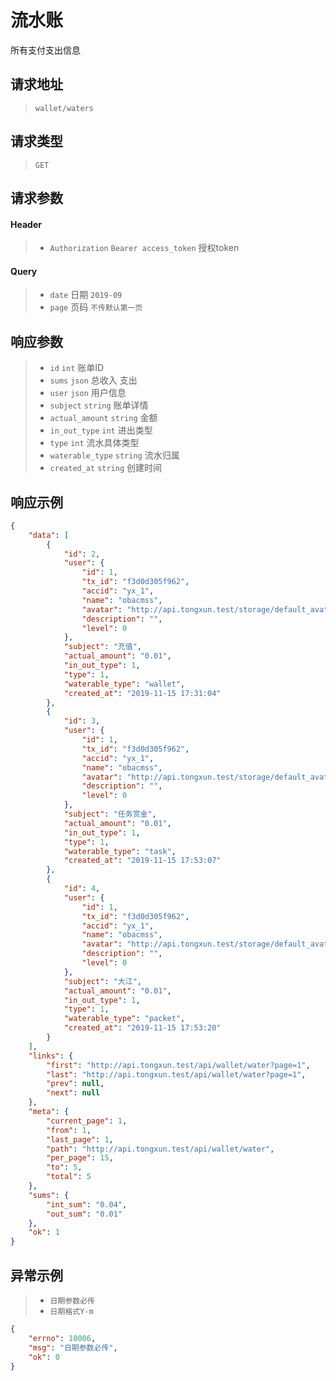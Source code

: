 # 流水账

所有支付支出信息

## 请求地址

> `wallet/waters`

## 请求类型

> `GET`

## 请求参数

#### Header

> - `Authorization` `Bearer access_token` 授权token

#### Query

> - `date` 日期 `2019-09`
> - `page` 页码 `不传默认第一页`

## 响应参数

> - `id` `int` 账单ID
> - `sums` `json` 总收入 支出
> - `user` `json` 用户信息
> - `subject` `string` 账单详情
> - `actual_amount` `string` 金额
> - `in_out_type` `int` 进出类型
> - `type` `int` 流水具体类型
> - `waterable_type` `string` 流水归属
> - `created_at` `string` 创建时间

## 响应示例

```json
{
    "data": [
        {
            "id": 2,
            "user": {
                "id": 1,
                "tx_id": "f3d0d305f962",
                "accid": "yx_1",
                "name": "obacmss",
                "avatar": "http://api.tongxun.test/storage/default_avatars/pic_020.jpg",
                "description": "",
                "level": 0
            },
            "subject": "充值",
            "actual_amount": "0.01",
            "in_out_type": 1,
            "type": 1,
            "waterable_type": "wallet",
            "created_at": "2019-11-15 17:31:04"
        },
        {
            "id": 3,
            "user": {
                "id": 1,
                "tx_id": "f3d0d305f962",
                "accid": "yx_1",
                "name": "obacmss",
                "avatar": "http://api.tongxun.test/storage/default_avatars/pic_020.jpg",
                "description": "",
                "level": 0
            },
            "subject": "任务赏金",
            "actual_amount": "0.01",
            "in_out_type": 1,
            "type": 1,
            "waterable_type": "task",
            "created_at": "2019-11-15 17:53:07"
        },
        {
            "id": 4,
            "user": {
                "id": 1,
                "tx_id": "f3d0d305f962",
                "accid": "yx_1",
                "name": "obacmss",
                "avatar": "http://api.tongxun.test/storage/default_avatars/pic_020.jpg",
                "description": "",
                "level": 0
            },
            "subject": "大江",
            "actual_amount": "0.01",
            "in_out_type": 1,
            "type": 1,
            "waterable_type": "packet",
            "created_at": "2019-11-15 17:53:20"
        }
    ],
    "links": {
        "first": "http://api.tongxun.test/api/wallet/water?page=1",
        "last": "http://api.tongxun.test/api/wallet/water?page=1",
        "prev": null,
        "next": null
    },
    "meta": {
        "current_page": 1,
        "from": 1,
        "last_page": 1,
        "path": "http://api.tongxun.test/api/wallet/water",
        "per_page": 15,
        "to": 5,
        "total": 5
    },
    "sums": {
        "int_sum": "0.04",
        "out_sum": "0.01"
    },
    "ok": 1
}
```

## 异常示例

> - `日期参数必传`
> - `日期格式Y-m`

```json
{
    "errno": 10006,
    "msg": "日期参数必传",
    "ok": 0
}
```


